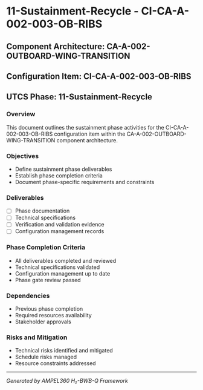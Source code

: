 # 11-Sustainment-Recycle - CI-CA-A-002-003-OB-RIBS

## Component Architecture: CA-A-002-OUTBOARD-WING-TRANSITION
## Configuration Item: CI-CA-A-002-003-OB-RIBS
## UTCS Phase: 11-Sustainment-Recycle

### Overview
This document outlines the sustainment phase activities for the CI-CA-A-002-003-OB-RIBS configuration item within the CA-A-002-OUTBOARD-WING-TRANSITION component architecture.

### Objectives
- Define sustainment phase deliverables
- Establish phase completion criteria
- Document phase-specific requirements and constraints

### Deliverables
- [ ] Phase documentation
- [ ] Technical specifications
- [ ] Verification and validation evidence
- [ ] Configuration management records

### Phase Completion Criteria
- All deliverables completed and reviewed
- Technical specifications validated
- Configuration management up to date
- Phase gate review passed

### Dependencies
- Previous phase completion
- Required resources availability
- Stakeholder approvals

### Risks and Mitigation
- Technical risks identified and mitigated
- Schedule risks managed
- Resource constraints addressed

---
*Generated by AMPEL360 H₂-BWB-Q Framework*
